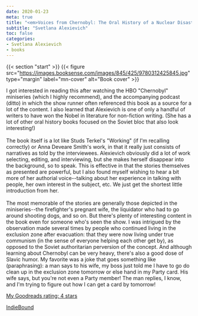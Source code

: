 ```yaml
---
date: 2020-01-23
meta: true
title: "<em>Voices from Chernobyl: The Oral History of a Nuclear Disaster</em>"
subtitle: "Svetlana Alexievich"
toc: false
categories:
- Svetlana Alexievich
- books
---
```


{{< section "start" >}}
{{< figure src="https://images.booksense.com/images/845/425/9780312425845.jpg" type="margin" label="mn-cover" alt="Book cover" >}}

I got interested in reading this after watching the HBO "Chernobyl" miniseries (which I highly recommend), and the accompanying podcast (ditto) in which the show runner often referenced this book as a source for a lot of the content. I also learned that Alexievich is one of only a handful of writers to have won the Nobel in literature for non-fiction writing. (She has a lot of other oral history books focused on the Soviet bloc that also look interesting!)<br /><br />The book itself is a lot like Studs Terkel's "Working" (if I'm recalling correctly) or Anna Deveare Smith's work, in that it really just consists of narratives as told by the interviewees. Alexievich obviously did a lot of work selecting, editing, and interviewing, but she makes herself disappear into the background, so to speak. This is effective in that the stories themselves as presented are powerful, but I also found myself wishing to hear a bit more of her authorial voice--talking about her experience in talking with people, her own interest in the subject, etc. We just get the shortest little introduction from her. <br /><br />The most memorable of the stories are generally those depicted in the miniseries--the firefighter's pregnant wife, the liquidator who had to go around shooting dogs, and so on. But there's plenty of interesting content in the book even for someone who's seen the show. I was intrigued by the observation made several times by people who continued living in the exclusion zone after evacuation: that they were now living under true communism (in the sense of everyone helping each other get by), as opposed to the Soviet authoritarian perversion of the concept. And although learning about Chernobyl can be very heavy, there's also a good dose of Slavic humor. My favorite was a joke that goes something like (paraphrasing): a man says to his wife, my boss just told me I have to go do clean up in the exclusion zone tomorrow or else hand in my Party card. His wife says, but you're not even a Party member! The man replies, I know, and I'm trying to figure out how I can get a card by tomorrow!

[My Goodreads rating: 4 stars](https://www.goodreads.com/review/show/3140610479)  

[IndieBound](https://www.indiebound.org/book/9780312425845)
